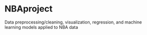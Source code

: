 # NBAproject
Data preprocessing/cleaning, visualization, regression, and machine learning models applied to NBA data
